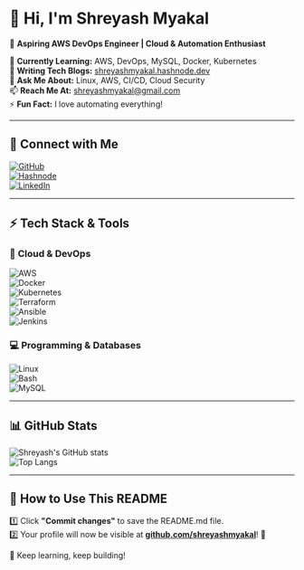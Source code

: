 # 👋 Hi, I'm Shreyash Myakal  
🚀 **Aspiring AWS DevOps Engineer | Cloud & Automation Enthusiast**  

🌱 **Currently Learning:** AWS, DevOps, MySQL, Docker, Kubernetes  
📝 **Writing Tech Blogs:** [shreyashmyakal.hashnode.dev](https://shreyashmyakal.hashnode.dev/)  
💬 **Ask Me About:** Linux, AWS, CI/CD, Cloud Security  
📫 **Reach Me At:** shreyashmyakal@gmail.com  
⚡ **Fun Fact:** I love automating everything!  

---

## 🔗 **Connect with Me**  
[![GitHub](https://img.shields.io/badge/GitHub-black?style=for-the-badge&logo=github)](https://github.com/shreyashmyakal)  
[![Hashnode](https://img.shields.io/badge/Hashnode-2962FF?style=for-the-badge&logo=hashnode&logoColor=white)](https://shreyashmyakal.hashnode.dev/)  
[![LinkedIn](https://img.shields.io/badge/LinkedIn-blue?style=for-the-badge&logo=linkedin)](https://www.linkedin.com/in/shreyash-myakal-2aa801219/)  

---

## ⚡ **Tech Stack & Tools**  

### 🚀 **Cloud & DevOps**  
![AWS](https://img.shields.io/badge/AWS-FF9900?style=for-the-badge&logo=amazonaws&logoColor=white)  
![Docker](https://img.shields.io/badge/Docker-2496ED?style=for-the-badge&logo=docker&logoColor=white)  
![Kubernetes](https://img.shields.io/badge/Kubernetes-326CE5?style=for-the-badge&logo=kubernetes&logoColor=white)  
![Terraform](https://img.shields.io/badge/Terraform-623CE4?style=for-the-badge&logo=terraform&logoColor=white)  
![Ansible](https://img.shields.io/badge/Ansible-EE0000?style=for-the-badge&logo=ansible&logoColor=white)  
![Jenkins](https://img.shields.io/badge/Jenkins-D24939?style=for-the-badge&logo=jenkins&logoColor=white)  

### 💻 **Programming & Databases**  
![Linux](https://img.shields.io/badge/Linux-FCC624?style=for-the-badge&logo=linux&logoColor=black)  
![Bash](https://img.shields.io/badge/Bash-4EAA25?style=for-the-badge&logo=gnu-bash&logoColor=white)  
![MySQL](https://img.shields.io/badge/MySQL-4479A1?style=for-the-badge&logo=mysql&logoColor=white)  

---

## 📊 **GitHub Stats**  
![Shreyash's GitHub stats](https://github-readme-stats.vercel.app/api?username=shreyashmyakal&show_icons=true&theme=radical)  
![Top Langs](https://github-readme-stats.vercel.app/api/top-langs/?username=shreyashmyakal&layout=compact&theme=radical)  

---

## 🎯 **How to Use This README**  
1️⃣ Click **"Commit changes"** to save the README.md file.  
2️⃣ Your profile will now be visible at **[github.com/shreyashmyakal](https://github.com/shreyashmyakal)**! 🎉  

🚀 Keep learning, keep building!  
